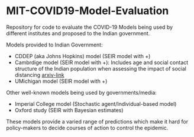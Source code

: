 # MIT-COVID19-Model-Evaluation

Repository for code to evaluate the COVID-19 Models being used by different institutes and proposed to the Indian government. 

Models provided to Indian Government: 
* CDDEP (aka Johns Hopkins) model (SEIR model with +)
* Cambrdige model (SEIR model with +): Includes age and social contact structure of  the Indian population when assessing the impact of social distancing [arxiv-link](https://arxiv.org/pdf/2003.12055.pdf)  
* UMichigan model (SEIR model with +)

Other well-known models being used by governments/media:
* Imperial College model (Stochastic agent/Individual-based model)
* Oxford study (SEIR with Bayesian estimates)

These models provide a varied range of predictions which make it hard for policy-makers to decide courses of action to control the epidemic.
